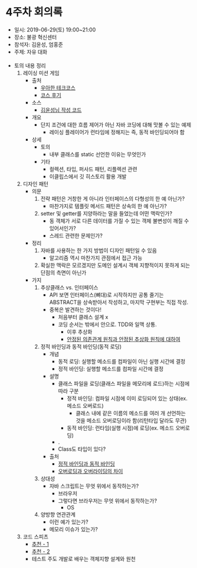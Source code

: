 4주차 회의록
========
* 일시: 2019-06-29(토) 19:00~21:00
* 장소: 불광 혁신센터
* 참석자: 김윤성, 엄홍준
* 주제: 자유 대화
</br></br>
* 토의 내용 정리
	1. 레이싱 미션 게임
		* 출처
			* [우아한 테크코스](http://woowabros.github.io/woowabros/2019/05/02/techcourse.html)
			* [코스 후기](https://andole87.github.io/idea/woowahan-course/#)
		* 소스
			* [김윤성님 작성 코드](https://github.com/sana-lucet/studere_integrated)
		* 개요
			* 단지 조건에 대한 흐름 제어가 아닌 자바 코딩에 대해 맛볼 수 있는 예제
				* 레이싱 플레이어가 런타임에 정해지는 즉, 동적 바인딩되어야 함
		* 상세
			* 토의
				* 내부 클래스를 static 선언한 이유는 무엇인가
			* 기타
				* 컬렉션, 타입, 퍼사드 패턴, 리플렉션 관련
				* 이클립스에서 깃 히스토리 활용 개발
	2. 디자인 패턴
		* 의문
			1. 전략 패턴은 거창한 게 아니라 인터페이스의 다형성의 한 예 아닌가?
				* 마찬가지로 템플릿 메서드 패턴은 상속의 한 예 아닌가?
			2. setter 및 getter를 지양하라는 말을 들었는데 어떤 맥락인가?
				* 동 객체가 서로 다른 데이터를 가질 수 있는 객체 불변성이 깨질 수 있어서인가?
				* 스레드 관련한 문제인가?
		* 정리
			1. 자바를 사용하는 한 가지 방법이 디자인 패턴일 수 있음
				* 알고리즘 역시 마찬가지 관점에서 접근 가능
			2. 확실한 맥락은 모르겠지만 도메인 설계시 객체 지향적이지 못하게 되는 단점의 측면이 아닌가
		* 가지
			1. 추상클래스 vs. 인터페이스
				* API 보면 인터페이스(뼈대)로 시작하지만 공통 줄기는 ABSTRACT을 상속받아서 작성하고, 마지막 구현부는 직접 작성.
				* 중복은 발견하는 것이다!
					* 처음부터 클래스 설계 x
					* 코딩 순서는 밖에서 안으로. TDD와 일맥 상통.
						* 이후 추상화
						* [안정된 의존관계 원칙과 안정된 추상화 원칙에 대하여](http://woowabros.github.io/study/2018/03/05/sdp-sap.html)
			2. 정적 바인딩과 동적 바인딩(동적 로딩)
				* 개념
					* 동적 로딩: 실행할 메소드를 컴파일이 아닌 실행 시간에 결정
					* 정적 바인딩: 실행할 메소드를 컴파일 시간에 결정
				* 설명
					* 클래스 파일을 로딩(클래스 파일을 메모리에 로드)하는 시점에 따라 구분
						* 정적 바인딩: 컴파일 시점에 이미 로딩되어 있는 상태(ex. 메소드 오버로드)
							* 클래스 내에 같은 이름의 메소드를 여러 개 선언하는 것을 메소드 오버로딩이라 함(리턴타입 달라도 무관)
						* 동적 바인딩: 런타임(실행 시점)에 로딩(ex. 메소드 오버로딩)
					* .
					* Class도 타입이 있다?
				* 출처
					* [정적 바인딩과 동적 바인딩](https://sumin172.tistory.com/133)
					* [오버로딩과 오버라이딩의 차이](https://hunit.tistory.com/157)
			3. 상대성
				* 자바 스크립트는 무엇 위에서 동작하는가?
					* 브라우저
					* 그렇다면 브라우저는 무엇 위에서 동작하는가?
						* OS
			4. 양방향 연관관계
				* 이런 예가 있는가?
				* 메모리 이슈가 있는가?
	3. 코드 스피츠
		* [추천 - 1](https://www.youtube.com/watch?v=0j_eGoF8Q98&list=PLBNdLLaRx_rIF3jAbhliedtfixePs5g2q&index=1)
		* [추천 - 2](https://www.youtube.com/watch?v=YsMhHGG-9Ow&list=PLBNdLLaRx_rKOFzA3txlG5rf9ZaVUuvmv)
		* 테스트 주도 개발로 배우는 객체지향 설계와 원천